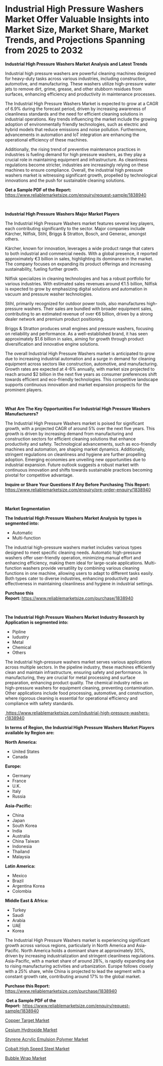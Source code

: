<p><h1>Industrial High Pressure Washers Market Offer Valuable Insights into Market Size, Market Share, Market Trends, and Projections Spanning from 2025 to 2032</h1></p><p><strong>Industrial High Pressure Washers Market Analysis and Latest Trends</strong></p>
<p><p>Industrial high pressure washers are powerful cleaning machines designed for heavy-duty tasks across various industries, including construction, automotive, and manufacturing. These washers utilize high-pressure water jets to remove dirt, grime, grease, and other stubborn residues from surfaces, enhancing efficiency and productivity in maintenance processes.</p><p>The Industrial High Pressure Washers Market is expected to grow at a CAGR of 6.9% during the forecast period, driven by increasing awareness of cleanliness standards and the need for efficient cleaning solutions in industrial operations. Key trends influencing the market include the growing adoption of environmentally friendly technologies, such as electric and hybrid models that reduce emissions and noise pollution. Furthermore, advancements in automation and IoT integration are enhancing the operational efficiency of these machines.</p><p>Additionally, the rising trend of preventive maintenance practices in industries is fueling demand for high pressure washers, as they play a crucial role in maintaining equipment and infrastructure. As cleanliness regulations become stricter, industries are increasingly relying on these machines to ensure compliance. Overall, the industrial high pressure washers market is witnessing significant growth, propelled by technological innovations and the push for sustainable cleaning solutions.</p></p>
<p><strong>Get a Sample PDF of the Report:&nbsp;</strong> <a href="https://www.reliablemarketsize.com/enquiry/request-sample/1838940?utm_campaign=2034&utm_medium=2&utm_source=Github&utm_content=ia&utm_term=01042025&utm_id=industrial-high-pressure-washers">https://www.reliablemarketsize.com/enquiry/request-sample/1838940</a></p>
<p>&nbsp;</p>
<p><strong>Industrial High Pressure Washers Major Market Players</strong></p>
<p><p>The Industrial High Pressure Washers market features several key players, each contributing significantly to the sector. Major companies include Kärcher, Nilfisk, Stihl, Briggs & Stratton, Bosch, and Generac, amongst others.</p><p>Kärcher, known for innovation, leverages a wide product range that caters to both industrial and commercial needs. With a global presence, it reported approximately €3 billion in sales, highlighting its dominance in the market. The company focuses on expanding its product offerings and increasing sustainability, fueling further growth.</p><p>Nilfisk specializes in cleaning technologies and has a robust portfolio for various industries. With estimated sales revenues around €1.5 billion, Nilfisk is expected to grow by emphasizing digital solutions and automation in vacuum and pressure washer technologies.</p><p>Stihl, primarily recognized for outdoor power tools, also manufactures high-pressure washers. Their sales are bundled with broader equipment sales, contributing to an estimated revenue of over €6 billion, driven by a strong dealer network and premium product positioning.</p><p>Briggs & Stratton produces small engines and pressure washers, focusing on reliability and performance. As a well-established brand, it has seen approximately $1.6 billion in sales, aiming for growth through product diversification and innovative engine solutions.</p><p>The overall Industrial High Pressure Washers market is anticipated to grow due to increasing industrial automation and a surge in demand for cleaning equipment across sectors like construction, automotive, and manufacturing. Growth rates are expected at 4-6% annually, with market size projected to reach around $2 billion in the next five years as consumer preferences shift towards efficient and eco-friendly technologies. This competitive landscape supports continuous innovation and market expansion prospects for the prominent players.</p></p>
<p>&nbsp;</p>
<p><strong>What Are The Key Opportunities For Industrial High Pressure Washers Manufacturers?</strong></p>
<p><p>The Industrial High Pressure Washers market is poised for significant growth, with a projected CAGR of around 5% over the next five years. This growth is driven by increasing demand from manufacturing and construction sectors for efficient cleaning solutions that enhance productivity and safety. Technological advancements, such as eco-friendly machines and automation, are shaping market dynamics. Additionally, stringent regulations on cleanliness and hygiene are further propelling adoption. Emerging economies are unveiling new opportunities due to industrial expansion. Future outlook suggests a robust market with continuous innovation and shifts towards sustainable practices becoming pivotal for competitive advantage.</p></p>
<p><strong>Inquire or Share Your Questions If Any Before Purchasing This Report:</strong> <a href="https://www.reliablemarketsize.com/enquiry/pre-order-enquiry/1838940?utm_campaign=2034&utm_medium=2&utm_source=Github&utm_content=ia&utm_term=01042025&utm_id=industrial-high-pressure-washers">https://www.reliablemarketsize.com/enquiry/pre-order-enquiry/1838940</a></p>
<p>&nbsp;</p>
<p><strong>Market Segmentation</strong></p>
<p><strong>The Industrial High Pressure Washers Market Analysis by types is segmented into:</strong></p>
<p><ul><li>Automatic</li><li>Multi-function</li></ul></p>
<p><p>The industrial high-pressure washers market includes various types designed to meet specific cleaning needs. Automatic high-pressure washers offer user-friendly operation, minimizing manual effort and enhancing efficiency, making them ideal for large-scale applications. Multi-function washers provide versatility by combining various cleaning functions in one machine, allowing users to adapt to different tasks easily. Both types cater to diverse industries, enhancing productivity and effectiveness in maintaining cleanliness and hygiene in industrial settings.</p></p>
<p><strong>Purchase this Report:&nbsp;</strong><a href="https://www.reliablemarketsize.com/purchase/1838940?utm_campaign=2034&utm_medium=2&utm_source=Github&utm_content=ia&utm_term=01042025&utm_id=industrial-high-pressure-washers">https://www.reliablemarketsize.com/purchase/1838940</a></p>
<p>&nbsp;</p>
<p><strong>The Industrial High Pressure Washers Market Industry Research by Application is segmented into:</strong></p>
<p><ul><li>Pipline</li><li>Iudustry</li><li>Metal</li><li>Chemical</li><li>Others</li></ul></p>
<p><p>The industrial high-pressure washers market serves various applications across multiple sectors. In the pipeline industry, these machines efficiently clean and maintain infrastructure, ensuring safety and performance. In manufacturing, they are crucial for metal processing and surface preparation, enhancing product quality. The chemical industry relies on high-pressure washers for equipment cleaning, preventing contamination. Other applications include food processing, automotive, and construction, where rigorous cleaning is essential for operational efficiency and compliance with safety standards.</p></p>
<p><a href="https://www.reliablemarketsize.com/industrial-high-pressure-washers-r1838940?utm_campaign=2034&utm_medium=2&utm_source=Github&utm_content=ia&utm_term=01042025&utm_id=industrial-high-pressure-washers">&nbsp;https://www.reliablemarketsize.com/industrial-high-pressure-washers-r1838940</a></p>
<p><strong>In terms of Region, the Industrial High Pressure Washers Market Players available by Region are:</strong></p>
<p>
    <p> <strong> North America: </strong>
        <ul>
            <li>United States</li>
            <li>Canada</li>
        </ul>
        </p> 
    <p> <strong> Europe: </strong>
        <ul>
            <li>Germany</li>
            <li>France</li>
            <li>U.K.</li>
            <li>Italy</li>
            <li>Russia</li>
        </ul>
        </p> 
    <p> <strong> Asia-Pacific: </strong>
        <ul>
            <li>China</li>
            <li>Japan</li>
            <li>South Korea</li>
            <li>India</li>
            <li>Australia</li>
            <li>China Taiwan</li>
            <li>Indonesia</li>
            <li>Thailand</li>
            <li>Malaysia</li>
        </ul>
        </p> 
    <p> <strong> Latin America: </strong>
        <ul>
            <li>Mexico</li>
            <li>Brazil</li>
            <li>Argentina Korea</li>
            <li>Colombia</li>
        </ul>
        </p> 
    <p> <strong> Middle East & Africa: </strong>
        <ul>
            <li>Turkey</li>
            <li>Saudi</li>
            <li>Arabia</li>
            <li>UAE</li>
            <li>Korea</li>
        </ul>
    </p>
    </p>
<p><p>The Industrial High Pressure Washers market is experiencing significant growth across various regions, particularly in North America and Asia-Pacific. North America holds a dominant share at approximately 30%, driven by increasing industrialization and stringent cleanliness regulations. Asia-Pacific, with a market share of around 28%, is rapidly expanding due to rising manufacturing activities and urbanization. Europe follows closely with a 25% share, while China is projected to lead the segment with a constant growth rate, contributing around 17% to the global market.</p></p>
<p><strong>Purchase this Report: </strong><a href="https://www.reliablemarketsize.com/purchase/1838940?utm_campaign=2034&utm_medium=2&utm_source=Github&utm_content=ia&utm_term=01042025&utm_id=industrial-high-pressure-washers">https://www.reliablemarketsize.com/purchase/1838940</a></p>
<p>&nbsp;<strong>Get a Sample PDF of the Report:&nbsp;&nbsp;</strong><a href="https://www.reliablemarketsize.com/enquiry/request-sample/1838940?utm_campaign=2034&utm_medium=2&utm_source=Github&utm_content=ia&utm_term=01042025&utm_id=industrial-high-pressure-washers">https://www.reliablemarketsize.com/enquiry/request-sample/1838940</a></p>
<p><strong></strong></p>
<p><p><a href="https://github.com/ildyduedu/Market-Research-Report-List-1/blob/main/copper-target-market.md?utm_campaign=2034&utm_medium=2&utm_source=Github&utm_content=ia&utm_term=01042025&utm_id=industrial-high-pressure-washers">Copper Target Market</a></p><p><a href="https://github.com/floengsubb/Market-Research-Report-List-1/blob/main/cesium-hydroxide-market.md?utm_campaign=2034&utm_medium=2&utm_source=Github&utm_content=ia&utm_term=01042025&utm_id=industrial-high-pressure-washers">Cesium Hydroxide Market</a></p><p><a href="https://github.com/eleussabra/Market-Research-Report-List-1/blob/main/styrene-acrylic-emulsion-polymer-market.md?utm_campaign=2034&utm_medium=2&utm_source=Github&utm_content=ia&utm_term=01042025&utm_id=industrial-high-pressure-washers">Styrene Acrylic Emulsion Polymer Market</a></p><p><a href="https://github.com/oduorsarath9/Market-Research-Report-List-1/blob/main/cobalt-high-speed-steel-market.md?utm_campaign=2034&utm_medium=2&utm_source=Github&utm_content=ia&utm_term=01042025&utm_id=industrial-high-pressure-washers">Cobalt High Speed Steel Market</a></p><p><a href="https://github.com/salkidtodo/Market-Research-Report-List-1/blob/main/bubble-wrap-market.md?utm_campaign=2034&utm_medium=2&utm_source=Github&utm_content=ia&utm_term=01042025&utm_id=industrial-high-pressure-washers">Bubble Wrap Market</a></p></p>
